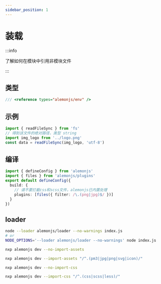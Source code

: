 ```yaml
---
sidebar_position: 1
---
```


# 装载

:::info

了解如何在模块中引用非模块文件

:::

## 类型

```ts title="src/end.d.ts"
/// <reference types="alemonjs/env" />
```

## 示例

```ts
import { readFileSync } from 'fs'
// 得到该文件的绝对路径，类型 string
import img_logo from '../logo.png'
const data = readFileSync(img_logo, 'utf-8')
```

## 编译

```ts title="alemon.config.ts"
import { defineConfig } from 'alemonjs'
import { files } from 'alemonjs/plugins'
export default defineConfig({
  build: {
    // 请不要拦截css和scss文件，alemonjs已内置处理
    plugins: [files({ filter: /\.(png|jpg)$/ })]
  }
})
```

## loader

```sh title="支持在非alemonjs环境中使用本文功能"
node --loader alemonjs/loader --no-warnings index.js
# or
NODE_OPTIONS='--loader alemonjs/loader --no-warnings' node index.js
```

```sh title="禁用非模块文件加载"
nxp alemonjs dev --no-import-assets
```

```sh title="替换assets匹配规则"
nxp alemonjs dev --import-assets "/^.(pm3|jpg|png|svg|icon)/"
```

```sh title="禁用postcss预处理"
nxp alemonjs dev --no-import-css
```

```sh title="替换css匹配规则"
nxp alemonjs dev --import-css "/^.(css|scss|less)/"
```
